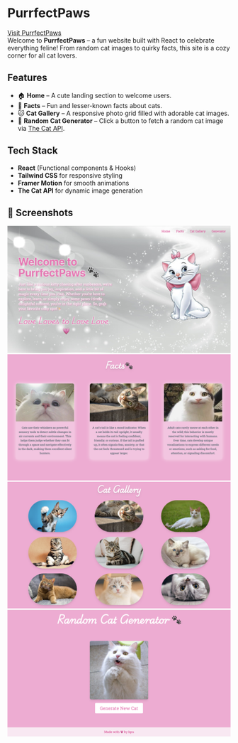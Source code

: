 # PurrfectPaws

[Visit PurrfectPaws](https://purrfect-paws-blue.vercel.app)  
Welcome to **PurrfectPaws** – a fun website built with React to celebrate everything feline! From random cat images to quirky facts, this site is a cozy corner for all cat lovers.




## Features
- 🏠 **Home** – A cute landing section to welcome users.
- 🧠 **Facts** – Fun and lesser-known facts about cats.
- 🐱 **Cat Gallery** – A responsive photo grid filled with adorable cat images.
- 🎲 **Random Cat Generator** – Click a button to fetch a random cat image via [The Cat API](https://thecatapi.com/).

## Tech Stack

- **React** (Functional components & Hooks)
- **Tailwind CSS** for responsive styling
- **Framer Motion** for smooth animations
- **The Cat API** for dynamic image generation

## 📸 Screenshots


![Home Screenshot](public/ss1.png)
![Gallery Screenshot](public/ss2.png)
![Facts Screenshot](public/ss3.png)
![Generator Screenshot](public/ss4.png)

